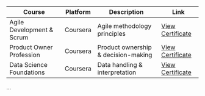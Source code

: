 | Course | Platform | Description | Link |
| --- | --- | --- | --- |
| Agile Development & Scrum | Coursera | Agile methodology principles | [View Certificate](https://github.com/ilhamverse/ilhamverse/raw/main/certificates/Agile_Scrum_Certificate.pdf) |
| Product Owner Profession | Coursera | Product ownership & decision-making | [View Certificate](https://github.com/ilhamverse/ilhamverse/raw/main/certificates/Product_Owner_Certificate.pdf) |
| Data Science Foundations | Coursera | Data handling & interpretation | [View Certificate](https://github.com/ilhamverse/ilhamverse/raw/main/certificates/Data_Science_Certificate.pdf) |
...
